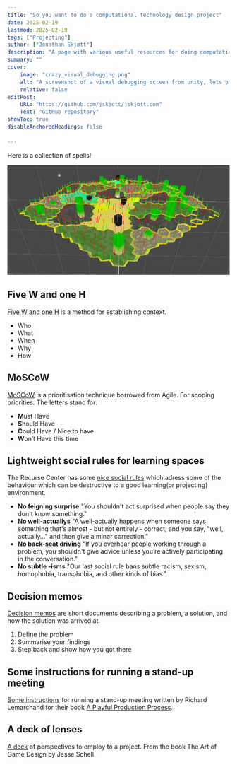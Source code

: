 ```yaml
---
title: "So you want to do a computational technology design project" 
date: 2025-02-19
lastmod: 2025-02-19
tags: ["Projecting"]
author: ["Jonathan Skjøtt"]
description: "A page with various useful resources for doing computational projects involving technology, people, design"
summary: ""
cover:
    image: "crazy_visual_debugging.png"
    alt: "A screenshot of a visual debugging screen from unity, lots of colorored rectangles and some hexagons."
    relative: false
editPost:
    URL: "https://github.com/jskjott/jskjott.com"
    Text: "GitHub repository"
showToc: true
disableAnchoredHeadings: false

---
```


Here is a collection of spells!

![a screenshot of a visual debugging screen from unity, lots of colorored rectangles and some hexagons.](crazy_visual_debugging.png)

## Five W and one H

[Five W and one H](https://www.pppdesign.net/blog.asp?bkey=154&Akey=) is a method for establishing context.

- Who
- What
- When
- Why
- How

## MoSCoW

[MoSCoW](https://www.agilebusiness.org/dsdm-project-framework/moscow-prioririsation.html) is a prioritisation technique borrowed from Agile. For scoping priorities. 
The letters stand for:

- **M**ust Have
- **S**hould Have
- **C**ould Have / Nice to have
- **W**on’t Have this time

## Lightweight social rules for learning spaces

The Recurse Center has some [nice social rules](https://www.recurse.com/manual#sub-sec-social-rules) which adress some of the behaviour which can be destructive to a good learning(or projecting) environment.

- **No feigning surprise** "You shouldn't act surprised when people say they don't know something."
- **No well-actuallys** "A well-actually happens when someone says something that's almost - but not entirely - correct, and you say, "well, actually…" and then give a minor correction."
- **No back-seat driving** "If you overhear people working through a problem, you shouldn't give advice unless you’re actively participating in the conversation."
- **No subtle -isms** "Our last social rule bans subtle racism, sexism, homophobia, transphobia, and other kinds of bias."

## Decision memos

[Decision memos](https://shorensteincenter.org/wp-content/uploads/2012/07/MEMO-WRITING-HO-ALL-Danziger.pdf) are short documents describing a problem, a solution, and how the solution was arrived at.

1. Define the problem 
2. Summarise your findings
3. Step back and show how you got there

## Some instructions for running a stand-up meeting

[Some instructions](standup_instructions.pdf) for running a stand-up meeting written by Richard Lemarchand for their book [A Playful Production Process](https://mitpress.mit.edu/9780262045513/a-playful-production-process/).

## A deck of lenses

[A deck](https://deck.artofgamedesign.com/#/menu/14/?lang=en) of perspectives to employ to a project. From the book The Art of Game Design by Jesse Schell.